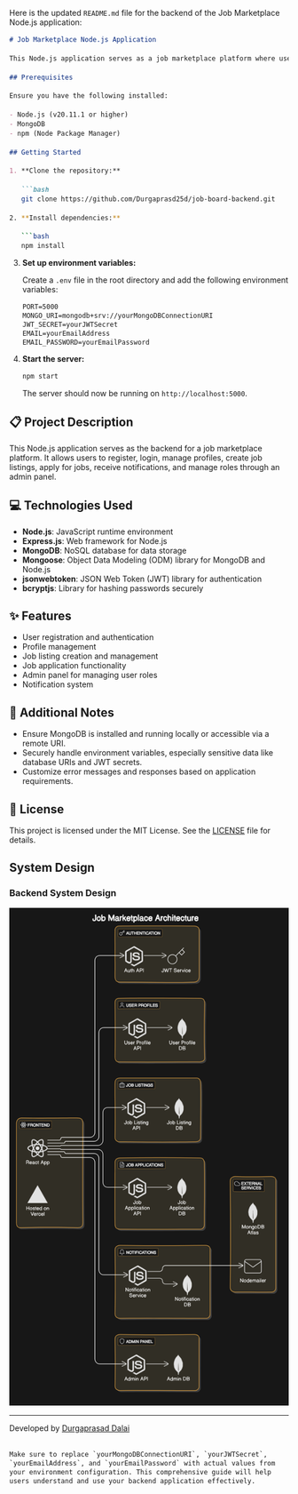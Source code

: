 Here is the updated `README.md` file for the backend of the Job Marketplace Node.js application:

```markdown
# Job Marketplace Node.js Application

This Node.js application serves as a job marketplace platform where users can register, login, manage user profiles, create job listings, apply for jobs, send notifications, and administer user roles through an admin panel.

## Prerequisites

Ensure you have the following installed:

- Node.js (v20.11.1 or higher)
- MongoDB
- npm (Node Package Manager)

## Getting Started

1. **Clone the repository:**

   ```bash
   git clone https://github.com/Durgaprasd25d/job-board-backend.git

2. **Install dependencies:**

   ```bash
   npm install
   ```

3. **Set up environment variables:**

   Create a `.env` file in the root directory and add the following environment variables:

   ```
   PORT=5000
   MONGO_URI=mongodb+srv://yourMongoDBConnectionURI
   JWT_SECRET=yourJWTSecret
   EMAIL=yourEmailAddress
   EMAIL_PASSWORD=yourEmailPassword
   ```

4. **Start the server:**

   ```bash
   npm start
   ```

   The server should now be running on `http://localhost:5000`.

## 📋 Project Description

This Node.js application serves as the backend for a job marketplace platform. It allows users to register, login, manage profiles, create job listings, apply for jobs, receive notifications, and manage roles through an admin panel.

## 💻 Technologies Used

- **Node.js**: JavaScript runtime environment
- **Express.js**: Web framework for Node.js
- **MongoDB**: NoSQL database for data storage
- **Mongoose**: Object Data Modeling (ODM) library for MongoDB and Node.js
- **jsonwebtoken**: JSON Web Token (JWT) library for authentication
- **bcryptjs**: Library for hashing passwords securely

## ✨ Features

- User registration and authentication
- Profile management
- Job listing creation and management
- Job application functionality
- Admin panel for managing user roles
- Notification system

## 🚀 Additional Notes

- Ensure MongoDB is installed and running locally or accessible via a remote URI.
- Securely handle environment variables, especially sensitive data like database URIs and JWT secrets.
- Customize error messages and responses based on application requirements.

## 📜 License

This project is licensed under the MIT License. See the [LICENSE](LICENSE) file for details.

## System Design

### Backend System Design

![Backend System Design](https://github.com/Durgaprasd25d/job-finding-app/blob/main/public/Image/backend.png?raw=true)

---

Developed by [Durgaprasad Dalai](https://talent-durga.netlify.app/)
```

Make sure to replace `yourMongoDBConnectionURI`, `yourJWTSecret`, `yourEmailAddress`, and `yourEmailPassword` with actual values from your environment configuration. This comprehensive guide will help users understand and use your backend application effectively.